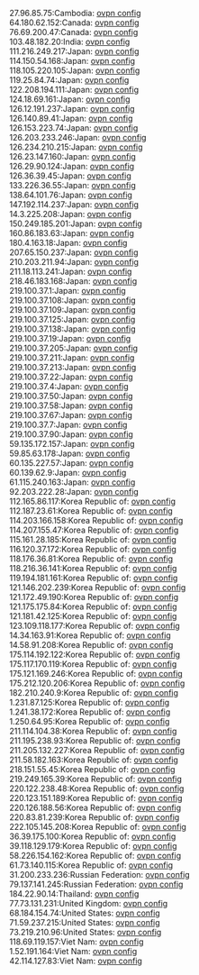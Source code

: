 27.96.85.75:Cambodia: [ovpn config](vpn/27_96_85_75.ovpn)  
64.180.62.152:Canada: [ovpn config](vpn/64_180_62_152.ovpn)  
76.69.200.47:Canada: [ovpn config](vpn/76_69_200_47.ovpn)  
103.48.182.20:India: [ovpn config](vpn/103_48_182_20.ovpn)  
111.216.249.217:Japan: [ovpn config](vpn/111_216_249_217.ovpn)  
114.150.54.168:Japan: [ovpn config](vpn/114_150_54_168.ovpn)  
118.105.220.105:Japan: [ovpn config](vpn/118_105_220_105.ovpn)  
119.25.84.74:Japan: [ovpn config](vpn/119_25_84_74.ovpn)  
122.208.194.111:Japan: [ovpn config](vpn/122_208_194_111.ovpn)  
124.18.69.161:Japan: [ovpn config](vpn/124_18_69_161.ovpn)  
126.12.191.237:Japan: [ovpn config](vpn/126_12_191_237.ovpn)  
126.140.89.41:Japan: [ovpn config](vpn/126_140_89_41.ovpn)  
126.153.223.74:Japan: [ovpn config](vpn/126_153_223_74.ovpn)  
126.203.233.246:Japan: [ovpn config](vpn/126_203_233_246.ovpn)  
126.234.210.215:Japan: [ovpn config](vpn/126_234_210_215.ovpn)  
126.23.147.160:Japan: [ovpn config](vpn/126_23_147_160.ovpn)  
126.29.90.124:Japan: [ovpn config](vpn/126_29_90_124.ovpn)  
126.36.39.45:Japan: [ovpn config](vpn/126_36_39_45.ovpn)  
133.226.36.55:Japan: [ovpn config](vpn/133_226_36_55.ovpn)  
138.64.101.76:Japan: [ovpn config](vpn/138_64_101_76.ovpn)  
147.192.114.237:Japan: [ovpn config](vpn/147_192_114_237.ovpn)  
14.3.225.208:Japan: [ovpn config](vpn/14_3_225_208.ovpn)  
150.249.185.201:Japan: [ovpn config](vpn/150_249_185_201.ovpn)  
160.86.183.63:Japan: [ovpn config](vpn/160_86_183_63.ovpn)  
180.4.163.18:Japan: [ovpn config](vpn/180_4_163_18.ovpn)  
207.65.150.237:Japan: [ovpn config](vpn/207_65_150_237.ovpn)  
210.203.211.94:Japan: [ovpn config](vpn/210_203_211_94.ovpn)  
211.18.113.241:Japan: [ovpn config](vpn/211_18_113_241.ovpn)  
218.46.183.168:Japan: [ovpn config](vpn/218_46_183_168.ovpn)  
219.100.37.1:Japan: [ovpn config](vpn/219_100_37_1.ovpn)  
219.100.37.108:Japan: [ovpn config](vpn/219_100_37_108.ovpn)  
219.100.37.109:Japan: [ovpn config](vpn/219_100_37_109.ovpn)  
219.100.37.125:Japan: [ovpn config](vpn/219_100_37_125.ovpn)  
219.100.37.138:Japan: [ovpn config](vpn/219_100_37_138.ovpn)  
219.100.37.19:Japan: [ovpn config](vpn/219_100_37_19.ovpn)  
219.100.37.205:Japan: [ovpn config](vpn/219_100_37_205.ovpn)  
219.100.37.211:Japan: [ovpn config](vpn/219_100_37_211.ovpn)  
219.100.37.213:Japan: [ovpn config](vpn/219_100_37_213.ovpn)  
219.100.37.22:Japan: [ovpn config](vpn/219_100_37_22.ovpn)  
219.100.37.4:Japan: [ovpn config](vpn/219_100_37_4.ovpn)  
219.100.37.50:Japan: [ovpn config](vpn/219_100_37_50.ovpn)  
219.100.37.58:Japan: [ovpn config](vpn/219_100_37_58.ovpn)  
219.100.37.67:Japan: [ovpn config](vpn/219_100_37_67.ovpn)  
219.100.37.7:Japan: [ovpn config](vpn/219_100_37_7.ovpn)  
219.100.37.90:Japan: [ovpn config](vpn/219_100_37_90.ovpn)  
59.135.172.157:Japan: [ovpn config](vpn/59_135_172_157.ovpn)  
59.85.63.178:Japan: [ovpn config](vpn/59_85_63_178.ovpn)  
60.135.227.57:Japan: [ovpn config](vpn/60_135_227_57.ovpn)  
60.139.62.9:Japan: [ovpn config](vpn/60_139_62_9.ovpn)  
61.115.240.163:Japan: [ovpn config](vpn/61_115_240_163.ovpn)  
92.203.222.28:Japan: [ovpn config](vpn/92_203_222_28.ovpn)  
112.165.86.117:Korea Republic of: [ovpn config](vpn/112_165_86_117.ovpn)  
112.187.23.61:Korea Republic of: [ovpn config](vpn/112_187_23_61.ovpn)  
114.203.166.158:Korea Republic of: [ovpn config](vpn/114_203_166_158.ovpn)  
114.207.155.47:Korea Republic of: [ovpn config](vpn/114_207_155_47.ovpn)  
115.161.28.185:Korea Republic of: [ovpn config](vpn/115_161_28_185.ovpn)  
116.120.37.172:Korea Republic of: [ovpn config](vpn/116_120_37_172.ovpn)  
118.176.36.81:Korea Republic of: [ovpn config](vpn/118_176_36_81.ovpn)  
118.216.36.141:Korea Republic of: [ovpn config](vpn/118_216_36_141.ovpn)  
119.194.181.161:Korea Republic of: [ovpn config](vpn/119_194_181_161.ovpn)  
121.146.202.239:Korea Republic of: [ovpn config](vpn/121_146_202_239.ovpn)  
121.172.49.190:Korea Republic of: [ovpn config](vpn/121_172_49_190.ovpn)  
121.175.175.84:Korea Republic of: [ovpn config](vpn/121_175_175_84.ovpn)  
121.181.42.125:Korea Republic of: [ovpn config](vpn/121_181_42_125.ovpn)  
123.109.118.177:Korea Republic of: [ovpn config](vpn/123_109_118_177.ovpn)  
14.34.163.91:Korea Republic of: [ovpn config](vpn/14_34_163_91.ovpn)  
14.58.91.208:Korea Republic of: [ovpn config](vpn/14_58_91_208.ovpn)  
175.114.192.122:Korea Republic of: [ovpn config](vpn/175_114_192_122.ovpn)  
175.117.170.119:Korea Republic of: [ovpn config](vpn/175_117_170_119.ovpn)  
175.121.169.246:Korea Republic of: [ovpn config](vpn/175_121_169_246.ovpn)  
175.212.120.206:Korea Republic of: [ovpn config](vpn/175_212_120_206.ovpn)  
182.210.240.9:Korea Republic of: [ovpn config](vpn/182_210_240_9.ovpn)  
1.231.87.125:Korea Republic of: [ovpn config](vpn/1_231_87_125.ovpn)  
1.241.38.172:Korea Republic of: [ovpn config](vpn/1_241_38_172.ovpn)  
1.250.64.95:Korea Republic of: [ovpn config](vpn/1_250_64_95.ovpn)  
211.114.104.38:Korea Republic of: [ovpn config](vpn/211_114_104_38.ovpn)  
211.195.238.93:Korea Republic of: [ovpn config](vpn/211_195_238_93.ovpn)  
211.205.132.227:Korea Republic of: [ovpn config](vpn/211_205_132_227.ovpn)  
211.58.182.163:Korea Republic of: [ovpn config](vpn/211_58_182_163.ovpn)  
218.151.55.45:Korea Republic of: [ovpn config](vpn/218_151_55_45.ovpn)  
219.249.165.39:Korea Republic of: [ovpn config](vpn/219_249_165_39.ovpn)  
220.122.238.48:Korea Republic of: [ovpn config](vpn/220_122_238_48.ovpn)  
220.123.151.189:Korea Republic of: [ovpn config](vpn/220_123_151_189.ovpn)  
220.126.188.56:Korea Republic of: [ovpn config](vpn/220_126_188_56.ovpn)  
220.83.81.239:Korea Republic of: [ovpn config](vpn/220_83_81_239.ovpn)  
222.105.145.208:Korea Republic of: [ovpn config](vpn/222_105_145_208.ovpn)  
36.39.175.100:Korea Republic of: [ovpn config](vpn/36_39_175_100.ovpn)  
39.118.129.179:Korea Republic of: [ovpn config](vpn/39_118_129_179.ovpn)  
58.226.154.162:Korea Republic of: [ovpn config](vpn/58_226_154_162.ovpn)  
61.73.140.115:Korea Republic of: [ovpn config](vpn/61_73_140_115.ovpn)  
31.200.233.236:Russian Federation: [ovpn config](vpn/31_200_233_236.ovpn)  
79.137.141.245:Russian Federation: [ovpn config](vpn/79_137_141_245.ovpn)  
184.22.90.14:Thailand: [ovpn config](vpn/184_22_90_14.ovpn)  
77.73.131.231:United Kingdom: [ovpn config](vpn/77_73_131_231.ovpn)  
68.184.154.74:United States: [ovpn config](vpn/68_184_154_74.ovpn)  
71.59.237.215:United States: [ovpn config](vpn/71_59_237_215.ovpn)  
73.219.210.96:United States: [ovpn config](vpn/73_219_210_96.ovpn)  
118.69.119.157:Viet Nam: [ovpn config](vpn/118_69_119_157.ovpn)  
1.52.191.164:Viet Nam: [ovpn config](vpn/1_52_191_164.ovpn)  
42.114.127.83:Viet Nam: [ovpn config](vpn/42_114_127_83.ovpn)  
